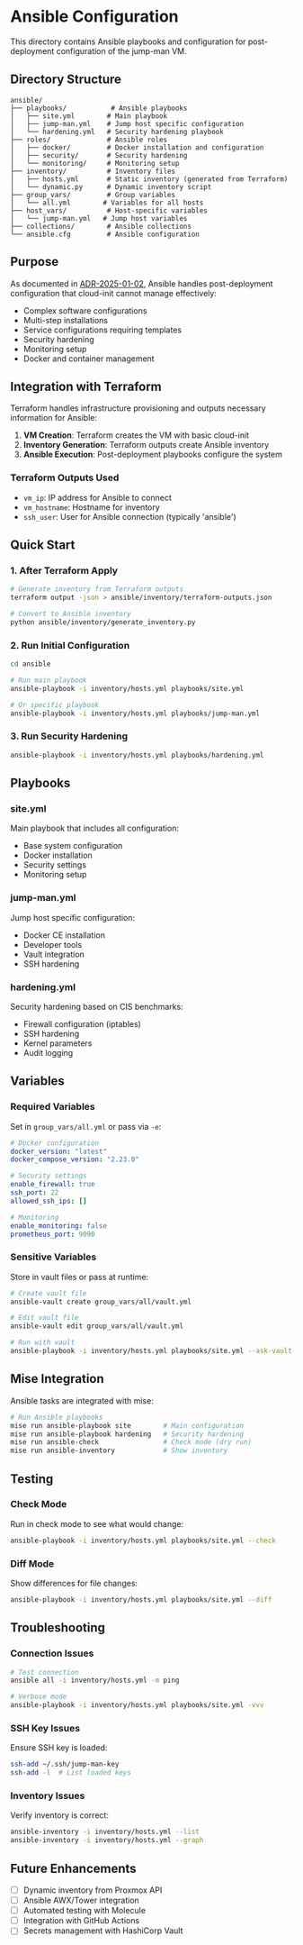 # Ansible Configuration

This directory contains Ansible playbooks and configuration for post-deployment configuration of the jump-man VM.

## Directory Structure

```
ansible/
├── playbooks/           # Ansible playbooks
│   ├── site.yml        # Main playbook
│   ├── jump-man.yml    # Jump host specific configuration
│   └── hardening.yml   # Security hardening playbook
├── roles/              # Ansible roles
│   ├── docker/         # Docker installation and configuration
│   ├── security/       # Security hardening
│   └── monitoring/     # Monitoring setup
├── inventory/          # Inventory files
│   ├── hosts.yml       # Static inventory (generated from Terraform)
│   └── dynamic.py      # Dynamic inventory script
├── group_vars/         # Group variables
│   └── all.yml        # Variables for all hosts
├── host_vars/          # Host-specific variables
│   └── jump-man.yml   # Jump host variables
├── collections/        # Ansible collections
└── ansible.cfg         # Ansible configuration
```

## Purpose

As documented in [ADR-2025-01-02](../docs/decisions/ADR-2025-01-02-ansible-post-deployment-config.md), Ansible handles post-deployment configuration that cloud-init cannot manage effectively:

- Complex software configurations
- Multi-step installations
- Service configurations requiring templates
- Security hardening
- Monitoring setup
- Docker and container management

## Integration with Terraform

Terraform handles infrastructure provisioning and outputs necessary information for Ansible:

1. **VM Creation**: Terraform creates the VM with basic cloud-init
2. **Inventory Generation**: Terraform outputs create Ansible inventory
3. **Ansible Execution**: Post-deployment playbooks configure the system

### Terraform Outputs Used

- `vm_ip`: IP address for Ansible to connect
- `vm_hostname`: Hostname for inventory
- `ssh_user`: User for Ansible connection (typically 'ansible')

## Quick Start

### 1. After Terraform Apply

```bash
# Generate inventory from Terraform outputs
terraform output -json > ansible/inventory/terraform-outputs.json

# Convert to Ansible inventory
python ansible/inventory/generate_inventory.py
```

### 2. Run Initial Configuration

```bash
cd ansible

# Run main playbook
ansible-playbook -i inventory/hosts.yml playbooks/site.yml

# Or specific playbook
ansible-playbook -i inventory/hosts.yml playbooks/jump-man.yml
```

### 3. Run Security Hardening

```bash
ansible-playbook -i inventory/hosts.yml playbooks/hardening.yml
```

## Playbooks

### site.yml
Main playbook that includes all configuration:
- Base system configuration
- Docker installation
- Security settings
- Monitoring setup

### jump-man.yml
Jump host specific configuration:
- Docker CE installation
- Developer tools
- Vault integration
- SSH hardening

### hardening.yml
Security hardening based on CIS benchmarks:
- Firewall configuration (iptables)
- SSH hardening
- Kernel parameters
- Audit logging

## Variables

### Required Variables

Set in `group_vars/all.yml` or pass via `-e`:

```yaml
# Docker configuration
docker_version: "latest"
docker_compose_version: "2.23.0"

# Security settings
enable_firewall: true
ssh_port: 22
allowed_ssh_ips: []

# Monitoring
enable_monitoring: false
prometheus_port: 9090
```

### Sensitive Variables

Store in vault files or pass at runtime:

```bash
# Create vault file
ansible-vault create group_vars/all/vault.yml

# Edit vault file
ansible-vault edit group_vars/all/vault.yml

# Run with vault
ansible-playbook -i inventory/hosts.yml playbooks/site.yml --ask-vault-pass
```

## Mise Integration

Ansible tasks are integrated with mise:

```bash
# Run Ansible playbooks
mise run ansible-playbook site        # Main configuration
mise run ansible-playbook hardening   # Security hardening
mise run ansible-check                # Check mode (dry run)
mise run ansible-inventory            # Show inventory
```

## Testing

### Check Mode

Run in check mode to see what would change:

```bash
ansible-playbook -i inventory/hosts.yml playbooks/site.yml --check
```

### Diff Mode

Show differences for file changes:

```bash
ansible-playbook -i inventory/hosts.yml playbooks/site.yml --diff
```

## Troubleshooting

### Connection Issues

```bash
# Test connection
ansible all -i inventory/hosts.yml -m ping

# Verbose mode
ansible-playbook -i inventory/hosts.yml playbooks/site.yml -vvv
```

### SSH Key Issues

Ensure SSH key is loaded:

```bash
ssh-add ~/.ssh/jump-man-key
ssh-add -l  # List loaded keys
```

### Inventory Issues

Verify inventory is correct:

```bash
ansible-inventory -i inventory/hosts.yml --list
ansible-inventory -i inventory/hosts.yml --graph
```

## Future Enhancements

- [ ] Dynamic inventory from Proxmox API
- [ ] Ansible AWX/Tower integration
- [ ] Automated testing with Molecule
- [ ] Integration with GitHub Actions
- [ ] Secrets management with HashiCorp Vault
